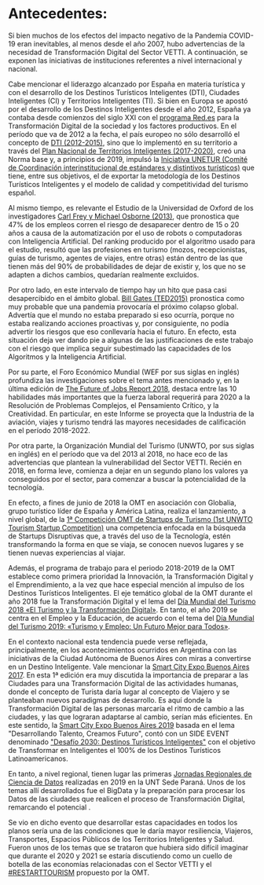 
# Antecedentes:

Si bien muchos de los efectos del impacto negativo de la Pandemia COVID-19 eran
inevitables, al menos desde el año 2007, hubo advertencias de la necesidad de
Transformación Digital del Sector VETTI. A continuación, se exponen las
iniciativas de instituciones referentes a nivel internacional y nacional.

Cabe mencionar el liderazgo alcanzado por España en materia turística y con el
desarrollo de los Destinos Turísticos Inteligentes (DTI), Ciudades Inteligentes
(CI) y Territorios Inteligentes (TI). Si bien en Europa se apostó por el
desarrollo de los Destinos Inteligentes desde el año 2012, España ya contaba
desde comienzos del siglo XXI con el [programa Red.es](https://www.red.es/redes/es/quienes-somos/redes) para la Transformación
Digital de la sociedad y los factores productivos. En el período que va de 2012
a la fecha, el país europeo no sólo desarrolló el concepto de [DTI (2012-2015)](https://www.segittur.es/wp-content/uploads/2019/11/Libro-Blanco-Destinos-Tursticos-Inteligentes.pdf),
sino que lo implementó en su territorio a través del [Plan Nacional de
Territorios Inteligentes (2017-2020)](http://www.prodetur.es/prodetur/AlfrescoFileTransferServlet?action=download&ref=6f24f87e-5505-4be4-96d5-59a9aba0bf92 ), creó una Norma base y, a principios de
2019, impulsó la [Iniciativa UNETUR (Comité de Coordinación interinstitucional de
estándares y distintivos turísticos)](https://www.une.org/salainformaciondocumentos/NP%20UNETUR%20mar-19.pdf) que tiene, entre sus objetivos, el de
exportar la metodología de los Destinos Turísticos Inteligentes y el modelo de
calidad y competitividad del turismo español. 

Al mismo tiempo, es relevante el Estudio de la Universidad de Oxford de los
investigadores [Carl Frey y Michael Osborne (2013)](https://www.oxfordmartin.ox.ac.uk/downloads/academic/The_Future_of_Employment.pdf), que pronostica que 47% de los
empleos corren el riesgo de desaparecer dentro de 15 o 20 años a causa de la
automatización por el uso de robots o computadoras con Inteligencia Artificial.
Del ranking producido por el algoritmo usado para el estudio, resultó que las
profesiones en turismo (mozos, recepcionistas, guías de turismo, agentes de
viajes, entre otras) están dentro de las que tienen más del 90% de
probabilidades de dejar de existir y, los que no se adapten a dichos cambios,
quedarían realmente excluidos.

Por otro lado, en este intervalo de tiempo hay un hito que pasa casi desapercibido en el ámbito
global. [Bill Gates (TED2015)](https://www.ted.com/talks/bill_gates_the_next_outbreak_we_re_not_ready?language=es) pronostica como muy probable que una pandemia
provocaría el próximo colapso global. Advertía que el mundo no estaba preparado
si eso ocurría, porque no estaba realizando acciones proactivas y, por
consiguiente, no podía advertir los riesgos que eso conllevaría hacia el futuro.
En efecto, esta situación deja ver dando pie a algunas de las justificaciones de
este trabajo con el riesgo que implica seguir subestimado las capacidades de los
Algoritmos y la Inteligencia Artificial.

Por su parte, el Foro Económico Mundial (WEF por sus siglas en inglés) profundiza
las investigaciones sobre el tema antes mencionado y, en la última edición de
[The Future of Jobs Report 2018](http://www3.weforum.org/docs/WEF_Future_of_Jobs_2018.pdf), destaca entre las 10 habilidades más importantes que
la fuerza laboral requerirá para 2020 a la Resolución de Problemas Complejos, el
Pensamiento Crítico, y la Creatividad. En particular, en este Informe se
proyecta que la Industria de la aviación, viajes y turismo tendrá las mayores
necesidades de calificación en el período 2018-2022.

Por otra parte, la Organización Mundial del Turismo (UNWTO, por sus siglas en inglés) en el período que va
del 2013 al 2018, no hace eco de las advertencias que plantean la vulnerabilidad
del Sector VETTI. Recién en 2018, en forma leve, comienza a dejar en un segundo
plano los valores ya conseguidos por el sector, para comenzar a buscar la
potencialidad de la tecnología.

En efecto, a fines de junio de 2018 la OMT en asociación con Globalia, grupo
turístico líder de España y América Latina, realiza el lanzamiento, a nivel
global, de la [1ª Competición OMT de Startups de Turismo (1st UNWTO Tourism
Startup Competition)](https://www.unwto.org/es/press-release/2018-09-13/gran-exito-global-1-competicion-de-startups-de-la-organizacion-mundial-del-) una competencia enfocada en la búsqueda de Startups
Disruptivas que, a través del uso de la Tecnología, estén transformando la forma
en que se viaja, se conocen nuevos lugares y se tienen nuevas experiencias al
viajar.

Además, el programa de trabajo para el periodo 2018-2019 de la OMT establece
como primera prioridad la Innovación, la Transformación Digital y el
Emprendimiento, a la vez que hace especial mención al impulso de los Destinos
Turísticos Inteligentes. El eje temático global de la OMT durante el año 2018
fue la Transformación Digital y el lema del [Día Mundial del Turismo 2018 «El Turismo y la Transformación Digital»](https://www.unwto.org/es/event/celebracion-oficial-dia-mundial-del-turismo-2018-turismo-y-la-transformacion-digital). En tanto, el año 2019 se centra
en el Empleo y la Educación, de acuerdo con el tema del [Día Mundial del Turismo
2019: «Turismo y Empleo: Un Futuro Mejor para Todos»](https://www.unwto.org/es/world-tourism-day-2019-celebrates-tourism-and-jobs-better-future-all).

En el contexto nacional esta tendencia puede verse reflejada, principalmente, en
los acontecimientos ocurridos en Argentina con las iniciativas de la Ciudad
Autónoma de Buenos Aires con miras a convertirse en un Destino Inteligente. Vale
mencionar la [Smart City Expo Buenos Aires 2017](https://www.youtube.com/watch?v=-pIxnwiCZkE). En esta 1ª edición era muy
discutida la importancia de preparar a las Ciudades para una Transformación Digital de las actividades humanas, donde el
concepto de Turista daría lugar al concepto de Viajero y se planteaban nuevos paradigmas de desarrollo. Es aquí donde la Transformación Digital de las personas marcaría el ritmo de cambio a las ciudades, y las que lograran adaptarse al cambio, serían más eficientes.
En este sentido, la [Smart City Expo Buenos Aires 2019](https://www.youtube.com/watch?v=MXMrxqjDHyA) basada en el lema "Desarrollando Talento, Creamos Futuro", contó con un SIDE EVENT denominado ["Desafío 2030: Destinos Turísticos Inteligentes"](https://www.ciudadesdelfuturo.com.ar/2019/04/20/smart-city-expo-buenos-aires/) con el objetivo de Transformar en Inteligentes el 100% de los Destinos Turísticos Latinoamericanos.

En tanto, a nivel regional, tienen lugar las
primeras [Jornadas Regionales de Ciencia de Datos](http://www.frp.utn.edu.ar/info2/?p=16103) realizadas en 2019 en la UNT Sede Paraná. Unos de los temas allí
desarrollados fue el BigData y la preparación para procesar los Datos de las
ciudades que realicen el proceso de Transformación Digital, remarcando el potencial .

Se vio en dicho evento que desarrollar estas capacidades en todos los planos
sería una de las condiciones que le daría mayor resiliencia, Viajeros,
Transportes, Espacios Públicos de los Territorios Inteligentes y Salud. 
Fueron unos de los temas que se trataron que hubiera sido difícil imaginar que durante
el 2020 y 2021 se estaría discutiendo como un cuello de botella de las economías
relacionadas con el Sector VETTI y el [#RESTARTTOURISM](https://www.youtube.com/watch?v=mDF9JZraBi8) propuesto por la OMT.

